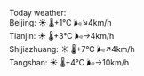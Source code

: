Today weather:  
Beijing: ☀️   🌡️+1°C 🌬️↘4km/h  
Tianjin: ☀️   🌡️+3°C 🌬️→4km/h  
Shijiazhuang: ☀️   🌡️+7°C 🌬️↗4km/h  
Tangshan: ☀️   🌡️+4°C 🌬️→10km/h  
